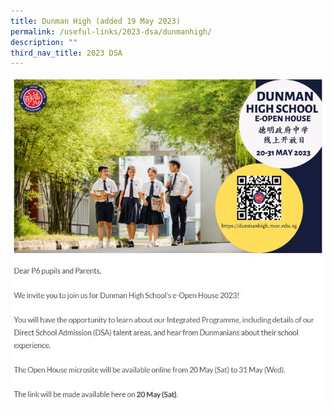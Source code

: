 ```yaml
---
title: Dunman High (added 19 May 2023)
permalink: /useful-links/2023-dsa/dunmanhigh/
description: ""
third_nav_title: 2023 DSA
---
```

![](/images/dunman%20high.jpg)